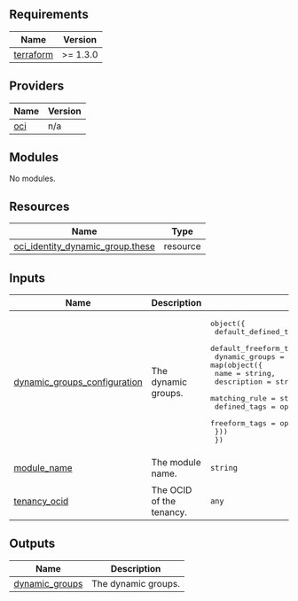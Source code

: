 ## Requirements

| Name | Version |
|------|---------|
| <a name="requirement_terraform"></a> [terraform](#requirement\_terraform) | >= 1.3.0 |

## Providers

| Name | Version |
|------|---------|
| <a name="provider_oci"></a> [oci](#provider\_oci) | n/a |

## Modules

No modules.

## Resources

| Name | Type |
|------|------|
| [oci_identity_dynamic_group.these](https://registry.terraform.io/providers/oracle/oci/latest/docs/resources/identity_dynamic_group) | resource |

## Inputs

| Name | Description | Type | Default | Required |
|------|-------------|------|---------|:--------:|
| <a name="input_dynamic_groups_configuration"></a> [dynamic\_groups\_configuration](#input\_dynamic\_groups\_configuration) | The dynamic groups. | <pre>object({<br>    default_defined_tags = optional(map(string)),<br>    default_freeform_tags = optional(map(string))<br>    dynamic_groups = map(object({<br>      name          = string,<br>      description   = string,<br>      matching_rule = string<br>      defined_tags  = optional(map(string)),<br>      freeform_tags = optional(map(string))<br>    }))<br>  })</pre> | `null` | no |
| <a name="input_module_name"></a> [module\_name](#input\_module\_name) | The module name. | `string` | `"iam-dynamic-groups"` | no |
| <a name="input_tenancy_ocid"></a> [tenancy\_ocid](#input\_tenancy\_ocid) | The OCID of the tenancy. | `any` | n/a | yes |

## Outputs

| Name | Description |
|------|-------------|
| <a name="output_dynamic_groups"></a> [dynamic\_groups](#output\_dynamic\_groups) | The dynamic groups. |
